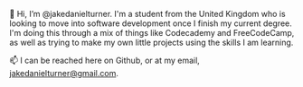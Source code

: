 👋  Hi, I’m @jakedanielturner. I'm a student from the United Kingdom who is looking to move into software 
development once I finish my current degree. I'm doing this through a mix of things like Codecademy and FreeCodeCamp,
as well as trying to make my own little projects using the skills I am learning.

📫  I can be reached here on Github, or at my email, jakedanielturner@gmail.com.

<!---
jakedanielturner/jakedanielturner is a ✨ special ✨ repository because its `README.md` (this file) appears on your GitHub profile.
You can click the Preview link to take a look at your changes.
--->
